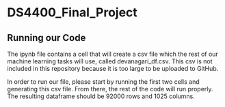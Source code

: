 # DS4400_Final_Project

## Running our Code
The ipynb file contains a cell that will create a csv file which the rest of our machine learning tasks will use, called devanagari_df.csv. This csv is not included in this repository because it is too large to be uploaded to GitHub. 

In order to run our file, please start by running the first two cells and generating this csv file. From there, the rest of the code will run properly. The resulting dataframe should be 92000 rows and 1025 columns.

